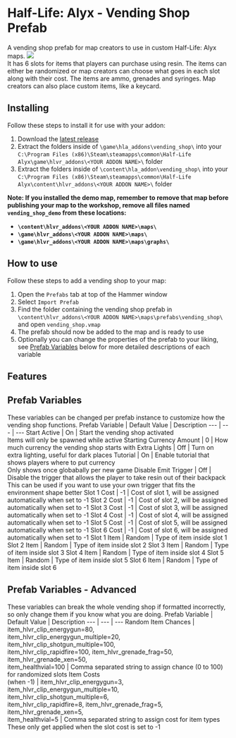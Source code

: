 # Half-Life: Alyx - Vending Shop Prefab
A vending shop prefab for map creators to use in custom Half-Life: Alyx maps.
<img src="https://user-images.githubusercontent.com/3063873/93004076-0ba27980-f544-11ea-9760-52c59b0b8bca.png" />
<br />
It has 6 slots for items that players can purchase using resin. The items can either be randomized or map creators can choose what goes in each slot along with their cost. The items are ammo, grenades and syringes. Map creators can also place custom items, like a keycard.
## Installing
Follow these steps to install it for use with your addon:
1. Download the <a href="https://github.com/ThomasTerp/hla-vending-shop/releases">latest release</a>
2. Extract the folders inside of `\game\hla_addons\vending_shop\` into your<br />`C:\Program Files (x86)\Steam\steamapps\common\Half-Life Alyx\game\hlvr_addons\<YOUR ADDON NAME>\` folder
3. Extract the folders inside of `\content\hla_addon\vending_shop\` into your<br />`C:\Program Files (x86)\Steam\steamapps\common\Half-Life Alyx\content\hlvr_addons\<YOUR ADDON NAME>\` folder

**Note: If you installed the demo map, remember to remove that map before publishing your map to the workshop, remove all files named `vending_shop_demo` from these locations:**
* **`\content\hlvr_addons\<YOUR ADDON NAME>\maps\`**
* **`\game\hlvr_addons\<YOUR ADDON NAME>\maps\`**
* **`\game\hlvr_addons\<YOUR ADDON NAME>\maps\graphs\`**
## How to use
Follow these steps to add a vending shop to your map:
1. Open the `Prefabs` tab at top of the Hammer window
2. Select `Import Prefab`
3. Find the folder containing the vending shop prefab in `\content\hlvr_addons\<YOUR ADDON NAME>\maps\prefabs\vending_shop\` and open `vending_shop.vmap`
4. The prefab should now be added to the map and is ready to use
5. Optionally you can change the properties of the prefab to your liking, see [Prefab Variables](#prefab-variables) below for more detailed descriptions of each variable
## Features
## Prefab Variables
These variables can be changed per prefab instance to customize how the vending shop functions.
Prefab Variable | Default Value | Description
--- | --- | ---
Start Active | On | Start the vending shop activated<br />Items will only be spawned while active
Starting Currency Amount | 0 | How much currency the vending shop starts with
Extra Lights | Off | Turn on extra lighting, useful for dark places
Tutorial | On | Enable tutorial that shows players where to put currency<br />Only shows once globabally per new game
Disable Emit Trigger | Off | Disable the trigger that allows the player to take resin out of their backpack<br />This can be used if you want to use your own trigger that fits the environment shape better
Slot 1 Cost | -1 | Cost of slot 1, will be assigned automatically when set to -1
Slot 2 Cost | -1 | Cost of slot 2, will be assigned automatically when set to -1
Slot 3 Cost | -1 | Cost of slot 3, will be assigned automatically when set to -1
Slot 4 Cost | -1 | Cost of slot 4, will be assigned automatically when set to -1
Slot 5 Cost | -1 | Cost of slot 5, will be assigned automatically when set to -1
Slot 6 Cost | -1 | Cost of slot 6, will be assigned automatically when set to -1
Slot 1 Item | Random | Type of item inside slot 1
Slot 2 Item | Random | Type of item inside slot 2
Slot 3 Item | Random | Type of item inside slot 3
Slot 4 Item | Random | Type of item inside slot 4
Slot 5 Item | Random | Type of item inside slot 5
Slot 6 Item | Random | Type of item inside slot 6
## Prefab Variables - Advanced
These variables can break the whole vending shop if formatted incorrectly, so only change them if you know what you are doing.
Prefab Variable | Default Value | Description
--- | --- | ---
Random Item Chances | item_hlvr_clip_energygun=80, <br />item_hlvr_clip_energygun_multiple=20, <br />item_hlvr_clip_shotgun_multiple=100, <br />item_hlvr_clip_rapidfire=100, item_hlvr_grenade_frag=50, <br />item_hlvr_grenade_xen=50, <br />item_healthvial=100 | Comma separated string to assign chance (0 to 100) for randomized slots
Item Costs<br />(when -1) | item_hlvr_clip_energygun=3, <br />item_hlvr_clip_energygun_multiple=10, <br />item_hlvr_clip_shotgun_multiple=6, <br />item_hlvr_clip_rapidfire=8, item_hlvr_grenade_frag=5, <br />item_hlvr_grenade_xen=5, <br />item_healthvial=5 | Comma separated string to assign cost for item types<br />These only get applied when the slot cost is set to -1
